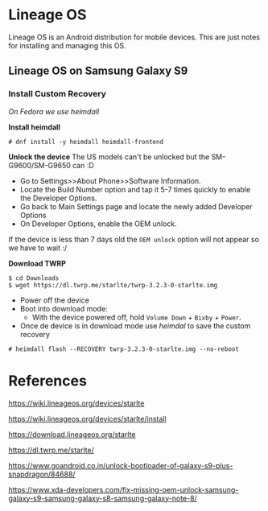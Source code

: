# Lineage OS 
Lineage OS is an Android distribution for mobile devices. This are just notes for installing and managing this OS.

## Lineage OS on Samsung Galaxy S9

### Install Custom Recovery


*On Fedora we use heimdall*

**Install heimdall**

```
# dnf install -y heimdall heimdall-frontend
```

**Unlock the device**
The US models can't be unlocked but the SM-G9600/SM-G9650 can :D

* Go to Settings>>About Phone>>Software Information.
* Locate the Build Number option and tap it 5-7 times quickly to enable the Developer Options.
* Go back to Main Settings page and locate the newly added Developer Options
* On Developer Options, enable the OEM unlock.

If the device is less than 7 days old the ```OEM unlock``` option will not appear so we have to wait :/


**Download TWRP**

```
$ cd Downloads
$ wget https://dl.twrp.me/starlte/twrp-3.2.3-0-starlte.img
```

* Power off the device
* Boot into download mode:
  * With the device powered off, hold ``Volume Down`` + ``Bixby`` + ``Power``.
* Once de device is in download mode use *heimdal* to save the custom recovery

```
# heimdall flash --RECOVERY twrp-3.2.3-0-starlte.img --no-reboot
```


# References
https://wiki.lineageos.org/devices/starlte

https://wiki.lineageos.org/devices/starlte/install

https://download.lineageos.org/starlte

https://dl.twrp.me/starlte/

https://www.goandroid.co.in/unlock-bootloader-of-galaxy-s9-plus-snapdragon/84688/

https://www.xda-developers.com/fix-missing-oem-unlock-samsung-galaxy-s9-samsung-galaxy-s8-samsung-galaxy-note-8/
